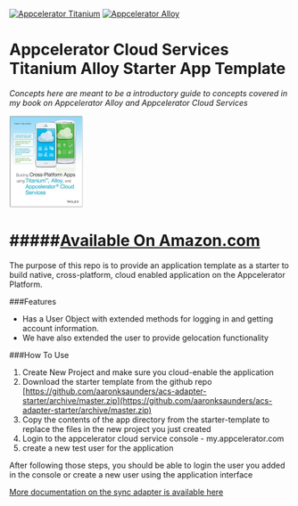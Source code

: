 [![Appcelerator Titanium](http://www-static.appcelerator.com/badges/titanium-git-badge-sq.png)](http://appcelerator.com/titanium/) [![Appcelerator Alloy](http://www-static.appcelerator.com/badges/alloy-git-badge-sq.png)](http://appcelerator.com/alloy/)

Appcelerator Cloud Services Titanium Alloy Starter App Template
===
_Concepts here are meant to be a introductory guide to concepts covered in my book on Appcelerator Alloy and Appcelerator Cloud Services_

![text](https://raw.githubusercontent.com/aaronksaunders/testInClass/master/screens/small_book_cover.png)

#####[Available On Amazon.com](http://www.amazon.com/Building-Cross-Platform-Titanium-Appcelerator-Services/dp/1118673255)
===
The purpose of this repo is to provide an application template as a starter to build native, cross-platform, cloud enabled application on the Appcelerator Platform.

###Features
* Has a User Object with extended methods for logging in and getting account information. 
* We have also extended the user to provide gelocation functionality

###How To Use
1. Create New Project and make sure you cloud-enable the application
1. Download the starter template from the github repo [https://github.com/aaronksaunders/acs-adapter-starter/archive/master.zip](https://github.com/aaronksaunders/acs-adapter-starter/archive/master.zip)
1. Copy the contents of the app directory from the starter-template to replace  the files in the new project you just created
1. Login to the appcelerator cloud service console - my.appcelerator.com
1. create a new test user for the application

After following those steps, you should be able to login the user you added in the console or create a new user using the application interface

[More documentation on the sync adapter is available here](https://github.com/aaronksaunders/Appcelerator-Cloud-Services-Sync-Adapter/blob/master/README.md)
